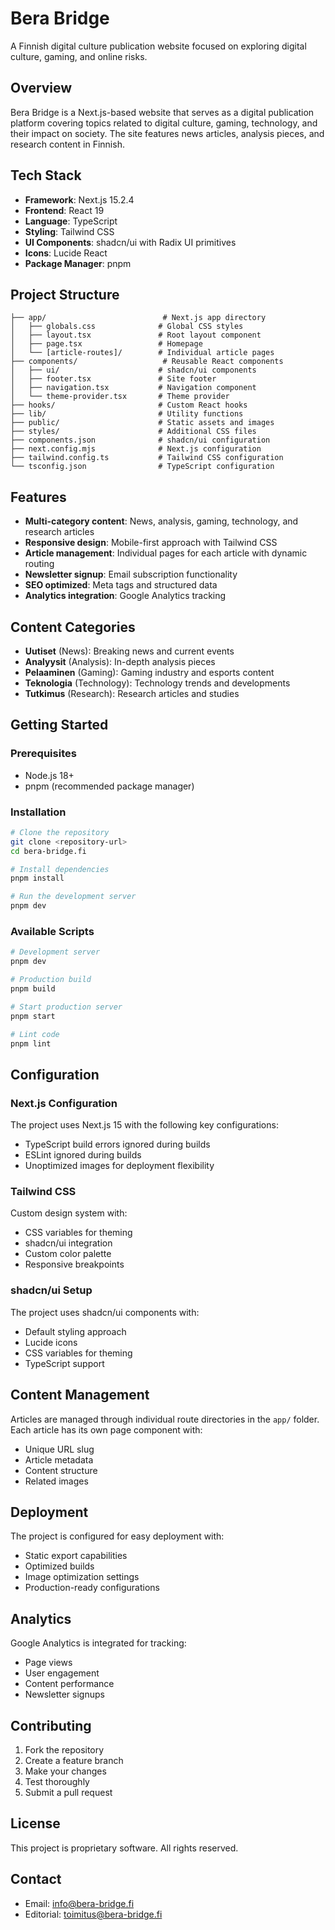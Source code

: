 # Bera Bridge

A Finnish digital culture publication website focused on exploring digital culture, gaming, and online risks.

## Overview

Bera Bridge is a Next.js-based website that serves as a digital publication platform covering topics related to digital culture, gaming, technology, and their impact on society. The site features news articles, analysis pieces, and research content in Finnish.

## Tech Stack

- **Framework**: Next.js 15.2.4
- **Frontend**: React 19
- **Language**: TypeScript
- **Styling**: Tailwind CSS
- **UI Components**: shadcn/ui with Radix UI primitives
- **Icons**: Lucide React
- **Package Manager**: pnpm

## Project Structure

```
├── app/                          # Next.js app directory
│   ├── globals.css              # Global CSS styles
│   ├── layout.tsx               # Root layout component
│   ├── page.tsx                 # Homepage
│   └── [article-routes]/        # Individual article pages
├── components/                   # Reusable React components
│   ├── ui/                      # shadcn/ui components
│   ├── footer.tsx               # Site footer
│   ├── navigation.tsx           # Navigation component
│   └── theme-provider.tsx       # Theme provider
├── hooks/                       # Custom React hooks
├── lib/                         # Utility functions
├── public/                      # Static assets and images
├── styles/                      # Additional CSS files
├── components.json              # shadcn/ui configuration
├── next.config.mjs              # Next.js configuration
├── tailwind.config.ts           # Tailwind CSS configuration
└── tsconfig.json                # TypeScript configuration
```

## Features

- **Multi-category content**: News, analysis, gaming, technology, and research articles
- **Responsive design**: Mobile-first approach with Tailwind CSS
- **Article management**: Individual pages for each article with dynamic routing
- **Newsletter signup**: Email subscription functionality
- **SEO optimized**: Meta tags and structured data
- **Analytics integration**: Google Analytics tracking

## Content Categories

- **Uutiset** (News): Breaking news and current events
- **Analyysit** (Analysis): In-depth analysis pieces
- **Pelaaminen** (Gaming): Gaming industry and esports content
- **Teknologia** (Technology): Technology trends and developments
- **Tutkimus** (Research): Research articles and studies

## Getting Started

### Prerequisites

- Node.js 18+ 
- pnpm (recommended package manager)

### Installation

```bash
# Clone the repository
git clone <repository-url>
cd bera-bridge.fi

# Install dependencies
pnpm install

# Run the development server
pnpm dev
```

### Available Scripts

```bash
# Development server
pnpm dev

# Production build
pnpm build

# Start production server
pnpm start

# Lint code
pnpm lint
```

## Configuration

### Next.js Configuration

The project uses Next.js 15 with the following key configurations:
- TypeScript build errors ignored during builds
- ESLint ignored during builds
- Unoptimized images for deployment flexibility

### Tailwind CSS

Custom design system with:
- CSS variables for theming
- shadcn/ui integration
- Custom color palette
- Responsive breakpoints

### shadcn/ui Setup

The project uses shadcn/ui components with:
- Default styling approach
- Lucide icons
- CSS variables for theming
- TypeScript support

## Content Management

Articles are managed through individual route directories in the `app/` folder. Each article has its own page component with:
- Unique URL slug
- Article metadata
- Content structure
- Related images

## Deployment

The project is configured for easy deployment with:
- Static export capabilities
- Optimized builds
- Image optimization settings
- Production-ready configurations

## Analytics

Google Analytics is integrated for tracking:
- Page views
- User engagement
- Content performance
- Newsletter signups

## Contributing

1. Fork the repository
2. Create a feature branch
3. Make your changes
4. Test thoroughly
5. Submit a pull request

## License

This project is proprietary software. All rights reserved.

## Contact

- Email: info@bera-bridge.fi
- Editorial: toimitus@bera-bridge.fi